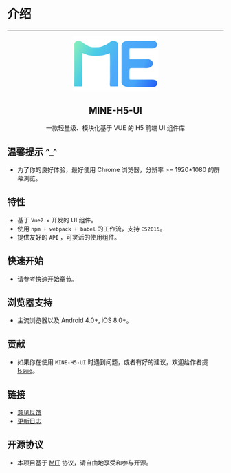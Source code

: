 # 介绍

---

<p align="center">
    <a href="/">
        <img src="../assets/logo.svg" width="200px" title="mineh5ui" alt="mineh5ui">
    </a>
</p>
<h2 align="center">MINE-H5-UI</h2>
<p align="center">一款轻量级、模块化基于 VUE 的 H5 前端 UI 组件库</p>

## 温馨提示 ^\_^

- 为了你的良好体验，最好使用 Chrome 浏览器，分辨率 >= 1920\*1080 的屏幕浏览。

## 特性

- 基于 `Vue2.x` 开发的 UI 组件。
- 使用 `npm + webpack + babel` 的工作流，支持 `ES2015`。
- 提供友好的 `API` ，可灵活的使用组件。

## 快速开始

- 请参考[快速开始](/doc/start)章节。

## 浏览器支持

- 主流浏览器以及 Android 4.0+, iOS 8.0+。

## 贡献

- 如果你在使用 `MINE-H5-UI` 时遇到问题，或者有好的建议，欢迎给作者提 [Issue](https://github.com/biaov/MINE-H5-UI/issues)。

## 链接

- [意见反馈](https://github.com/biaov/MINE-H5-UI/issues)
- [更新日志](/doc/logs)

## 开源协议

- 本项目基于 [MIT](http://opensource.org/licenses/MIT) 协议，请自由地享受和参与开源。
